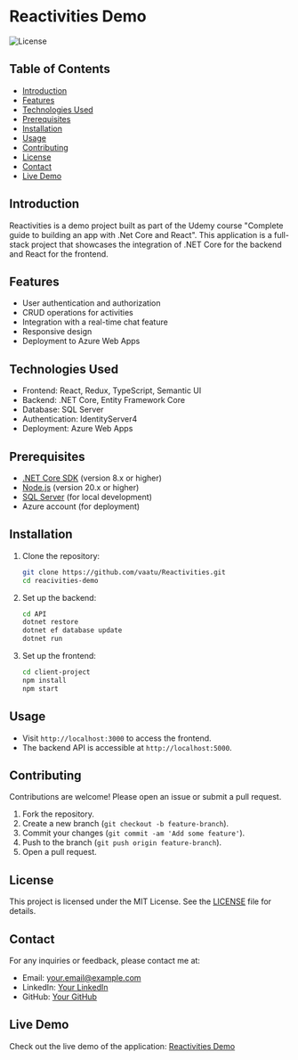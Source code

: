 # Reactivities Demo

![License](https://img.shields.io/badge/license-MIT-blue.svg)

## Table of Contents
- [Introduction](#introduction)
- [Features](#features)
- [Technologies Used](#technologies-used)
- [Prerequisites](#prerequisites)
- [Installation](#installation)
- [Usage](#usage)
- [Contributing](#contributing)
- [License](#license)
- [Contact](#contact)
- [Live Demo](#live-demo)

## Introduction

Reactivities is a demo project built as part of the Udemy course "Complete guide to building an app with .Net Core and React". This application is a full-stack project that showcases the integration of .NET Core for the backend and React for the frontend.

## Features

- User authentication and authorization
- CRUD operations for activities
- Integration with a real-time chat feature
- Responsive design
- Deployment to Azure Web Apps

## Technologies Used

- Frontend: React, Redux, TypeScript, Semantic UI
- Backend: .NET Core, Entity Framework Core
- Database: SQL Server
- Authentication: IdentityServer4
- Deployment: Azure Web Apps

## Prerequisites

- [.NET Core SDK](https://dotnet.microsoft.com/download) (version 8.x or higher)
- [Node.js](https://nodejs.org/) (version 20.x or higher)
- [SQL Server](https://www.microsoft.com/en-us/sql-server/sql-server-downloads) (for local development)
- Azure account (for deployment)

## Installation

1. Clone the repository:
    ```bash
    git clone https://github.com/vaatu/Reactivities.git
    cd reacivities-demo
    ```

2. Set up the backend:
    ```bash
    cd API
    dotnet restore
    dotnet ef database update
    dotnet run
    ```

3. Set up the frontend:
    ```bash
    cd client-project
    npm install
    npm start
    ```

## Usage

- Visit `http://localhost:3000` to access the frontend.
- The backend API is accessible at `http://localhost:5000`.

## Contributing

Contributions are welcome! Please open an issue or submit a pull request.

1. Fork the repository.
2. Create a new branch (`git checkout -b feature-branch`).
3. Commit your changes (`git commit -am 'Add some feature'`).
4. Push to the branch (`git push origin feature-branch`).
5. Open a pull request.

## License

This project is licensed under the MIT License. See the [LICENSE](LICENSE) file for details.

## Contact

For any inquiries or feedback, please contact me at:

- Email: your.email@example.com
- LinkedIn: [Your LinkedIn](https://www.linkedin.com/in/muhammad-elarabi/)
- GitHub: [Your GitHub](https://github.com/vaatu)

## Live Demo

Check out the live demo of the application: [Reactivities Demo](https://reacivities-demo.azurewebsites.net/)